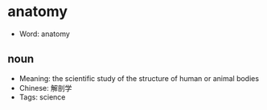 # anatomy

- Word: anatomy

## noun

- Meaning: the scientific study of the structure of human or animal bodies
- Chinese: 解剖学
- Tags: science

